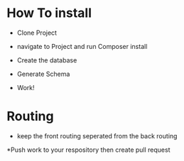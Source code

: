 How To install
========================
  * Clone Project

  * navigate to Project and run Composer install

  * Create the database

  * Generate Schema

  * Work!
  
Routing 
========================

* keep the front routing seperated from the back routing


*Push work to your respository then create pull request
